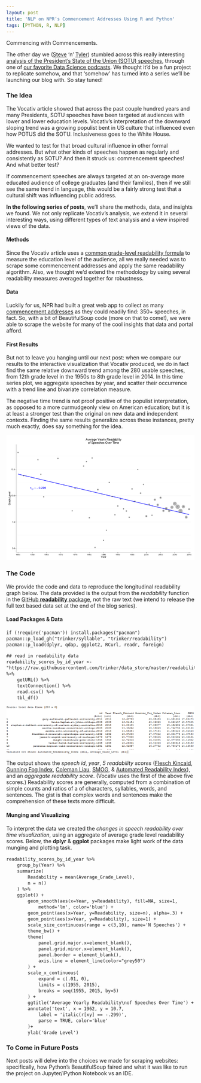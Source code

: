 ```yaml
---
layout: post
title: 'NLP on NPR’s Commencement Addresses Using R and Python'
tags: [PYTHON, R, NLP]
---
```


Commencing with Commencements.

The other day we ([Steve](http://twitter.com/data_steve) ‘n’
[Tyler](http://trinkerrstuff.wordpress.com)) stumbled across this really
interesting [analysis of the President’s State of the Union (SOTU)
speeches](http://www.vocativ.com/interactive/usa/us-politics/presidential-readability/),
through one of [our favorite Data Science
podcasts](http://www.partiallyderivative.com/). We thought it’d be a fun
project to replicate somehow, and that ‘somehow’ has turned into a
series we’ll be launching our blog with. So stay tuned!

### The Idea 

The Vocativ article showed that across the past couple hundred years and
many Presidents, SOTU speeches have been targeted at audiences with
lower and lower education levels. Vocativ’s interpretation of the
downward sloping trend was a growing populist bent in US culture that
influenced even how POTUS did the SOTU. Inclusiveness goes to the White
House.

We wanted to test for that broad cultural influence in other formal
addresses. But what other kinds of speeches happen as regularly and
consistently as SOTU? And then it struck us: commencement speeches! And
what better test?

If commencement speeches are always targeted at an on-average more
educated audience of college graduates (and their families), then if we
still see the same trend in language, this would be a fairly strong test
that a cultural shift was influencing public address.

**In the following series of posts**, we’ll share the methods, data, and
insights we found. We not only replicate Vocativ’s analysis, we extend
it in several interesting ways, using different types of text analysis
and a view inspired views of the data.

#### Methods 

Since the Vocativ article uses a [common grade-level readability
formula](https://en.wikipedia.org/wiki/Flesch%E2%80%93Kincaid_readability_tests)
to measure the education level of the audience, all we really needed was
to scrape some commencement addresses and apply the same readability
algorithm. Also, we thought we’d extend the methodology by using several
readability measures averaged together for robustness.

#### Data 

Luckily for us, NPR had built a great web app to collect as many
[commencement addresses](http://apps.npr.org/commencement/) as they
could readily find: 350+ speeches, in fact. So, with a bit of
BeautifulSoup code (more on that to come!), we were able to scrape the
website for many of the cool insights that data and portal afford.

#### First Results 

But not to leave you hanging until our next post: when we compare our
results to the interactive visualization that Vocativ produced, we do in
fact find the same relative downward trend among the 280 usable
speeches, from 12th grade level in the 1950s to 8th grade level in 2014.
In this time series plot, we aggregate speeches by year, and scatter
their occurrence with a trend line and bivariate correlation measure.

The negative time trend is not proof positive of the populist
interpretation, as opposed to a more curmudgeonly view on American
education; but it is at least a stronger test than the original on new
data and independent contexts. Finding the same results generalize
across these instances, pretty much exactly, does say something for the
idea.


<!-- max-width: 700px; max-height: 466px; -->





![](/images/1*z2iYrZI9xUMoBuIKVO_wQg.png)



### The Code 

We provide the code and data to reproduce the longitudinal readability
graph below. The data provided is the output from the *readability*
function in the [GitHub **readability**
package](https://github.com/trinker/readability), not the raw text (we
intend to release the full text based data set at the end of the blog
series).

#### Load Packages & Data 

``` 
if (!require('pacman')) install.packages("pacman")
pacman::p_load_gh("trinker/syllable", "trinker/readability")
pacman::p_load(dplyr, qdap, ggplot2, RCurl, readr, foreign)
```

``` 
## read in readability data
readability_scores_by_id_year <- "https://raw.githubusercontent.com/trinker/data_store/master/readability_scores_by_id_year.csv" %>%
    getURL() %>%
    textConnection() %>% 
    read.csv() %>% 
    tbl_df()
```


<!-- max-width: 700px; max-height: 179px; -->





![](/images/1*qzqFK7mzzavPMOF9V-nOeg.png)



The output shows the *speech id*, *year*, *5 readability scores*
([Flesch
Kincaid](https://en.wikipedia.org/wiki/Flesch%E2%80%93Kincaid_readability_tests),
[Gunning Fog Index](https://en.wikipedia.org/wiki/Gunning_fog_index),
[Coleman
Liau](https://en.wikipedia.org/wiki/Coleman%E2%80%93Liau_index),
[SMOG](https://en.wikipedia.org/wiki/SMOG), & [Automated Readability
Index](https://en.wikipedia.org/wiki/Automated_readability_index)), and
an *aggregate readability score*. (Vocativ uses the first of the above
five scores.) Readability scores are generally, computed from a
combination of simple counts and ratios of a of characters, syllables,
words, and sentences. The gist is that complex words and sentences make
the comprehension of these texts more difficult.

#### Munging and Visualizing 

To interpret the data we created the *changes in speech readability over
time visualization*, using an aggregate of average grade level
readability scores. Below, the **dplyr** & **ggplot** packages make
light work of the data munging and plotting task.

``` 
readability_scores_by_id_year %>%
    group_by(Year) %>%
    summarize(
        Readability = mean(Average_Grade_Level),
        n = n()
    ) %>%
    ggplot() +
        geom_smooth(aes(x=Year, y=Readability), fill=NA, size=1,
            method='lm', color='blue') +
        geom_point(aes(x=Year, y=Readability, size=n), alpha=.3) + 
        geom_point(aes(x=Year, y=Readability), size=1) +
        scale_size_continuous(range = c(3,10), name='N Speeches') +
        theme_bw() +
        theme(
            panel.grid.major.x=element_blank(),
            panel.grid.minor.x=element_blank(), 
            panel.border = element_blank(), 
            axis.line = element_line(color="grey50") 
        ) +
        scale_x_continuous(
            expand = c(.01, 0), 
            limits = c(1955, 2015), 
            breaks = seq(1955, 2015, by=5)
        ) +
        ggtitle('Average Yearly Readability\nof Speeches Over Time') +
        annotate('text', x = 1962, y = 10.7, 
            label = 'italic(r[xy] == -.299)', 
            parse = TRUE, color='blue'
        )+
        ylab('Grade Level')
```

### To Come in Future Posts 

Next posts will delve into the choices we made for scraping websites:
specifically, how Python’s BeautifulSoup faired and what it was like to
run the project on Jupyter/iPython Notebook vs an IDE.

